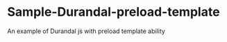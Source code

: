 Sample-Durandal-preload-template
================================

An example of Durandal js with preload template ability

